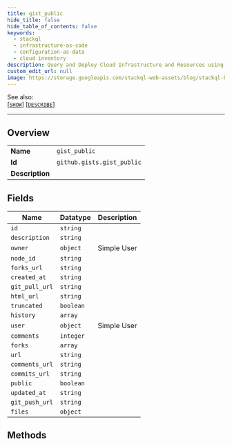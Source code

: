 ```yaml
---
title: gist_public
hide_title: false
hide_table_of_contents: false
keywords:
  - stackql
  - infrastructure-as-code
  - configuration-as-data
  - cloud inventory
description: Query and Deploy Cloud Infrastructure and Resources using SQL
custom_edit_url: null
image: https://storage.googleapis.com/stackql-web-assets/blog/stackql-blog-post-featured-image.png
---
```

  
    
See also:   
[[` SHOW `]](/docs/language-spec/show) [[` DESCRIBE `]](/docs/language-spec/describe)  
* * * 
## Overview
<table><tbody>
<tr><td><b>Name</b></td><td><code>gist_public</code></td></tr>
<tr><td><b>Id</b></td><td><code>github.gists.gist_public</code></td></tr>
<tr><td><b>Description</b></td><td></td></tr>
</tbody></table>

## Fields
| Name | Datatype | Description |
| ---- | -------- | ----------- |
| `id` | `string` |  |
| `description` | `string` |  |
| `owner` | `object` | Simple User |
| `node_id` | `string` |  |
| `forks_url` | `string` |  |
| `created_at` | `string` |  |
| `git_pull_url` | `string` |  |
| `html_url` | `string` |  |
| `truncated` | `boolean` |  |
| `history` | `array` |  |
| `user` | `object` | Simple User |
| `comments` | `integer` |  |
| `forks` | `array` |  |
| `url` | `string` |  |
| `comments_url` | `string` |  |
| `commits_url` | `string` |  |
| `public` | `boolean` |  |
| `updated_at` | `string` |  |
| `git_push_url` | `string` |  |
| `files` | `object` |  |
## Methods
